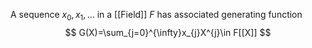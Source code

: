 A sequence $x_{0},x_{1},\dots$ in a [[Field]] $F$ 
has associated generating function 
$$
G(X)=\sum_{j=0}^{\infty}x_{j}X^{j}\in F[[X]]
$$
